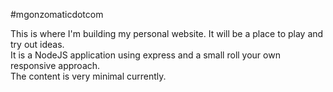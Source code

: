 #mgonzomaticdotcom

This is where I'm building my personal website.  It will be a place to play and try out ideas.  
It is a NodeJS application using express and a small roll your own responsive approach.  
The content is very minimal currently.  
